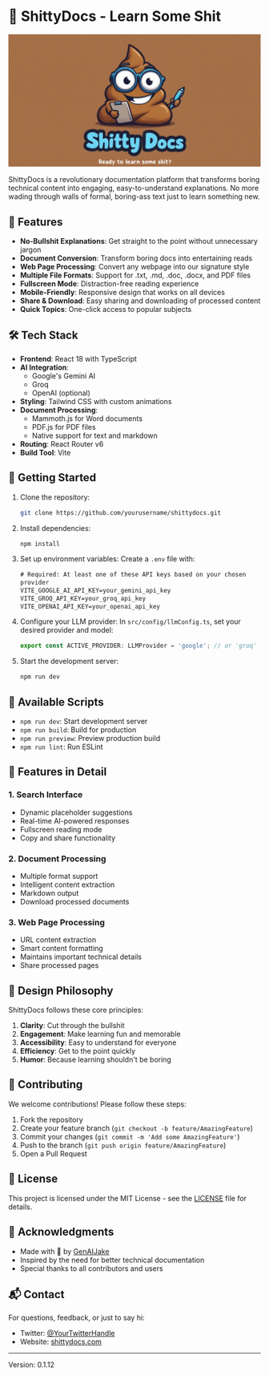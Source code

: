 # 🚀 ShittyDocs - Learn Some Shit

![ShittyDocs Logo](public/images/social-preview.png)

ShittyDocs is a revolutionary documentation platform that transforms boring technical content into engaging, easy-to-understand explanations. No more wading through walls of formal, boring-ass text just to learn something new.

## 🌟 Features

- **No-Bullshit Explanations**: Get straight to the point without unnecessary jargon
- **Document Conversion**: Transform boring docs into entertaining reads
- **Web Page Processing**: Convert any webpage into our signature style
- **Multiple File Formats**: Support for .txt, .md, .doc, .docx, and PDF files
- **Fullscreen Mode**: Distraction-free reading experience
- **Mobile-Friendly**: Responsive design that works on all devices
- **Share & Download**: Easy sharing and downloading of processed content
- **Quick Topics**: One-click access to popular subjects

## 🛠️ Tech Stack

- **Frontend**: React 18 with TypeScript
- **AI Integration**: 
  - Google's Gemini AI
  - Groq
  - OpenAI (optional)
- **Styling**: Tailwind CSS with custom animations
- **Document Processing**: 
  - Mammoth.js for Word documents
  - PDF.js for PDF files
  - Native support for text and markdown
- **Routing**: React Router v6
- **Build Tool**: Vite

## 🚀 Getting Started

1. Clone the repository:
   ```bash
   git clone https://github.com/yourusername/shittydocs.git
   ```

2. Install dependencies:
   ```bash
   npm install
   ```

3. Set up environment variables:
   Create a `.env` file with:
   ```env
   # Required: At least one of these API keys based on your chosen provider
   VITE_GOOGLE_AI_API_KEY=your_gemini_api_key
   VITE_GROQ_API_KEY=your_groq_api_key
   VITE_OPENAI_API_KEY=your_openai_api_key
   ```

4. Configure your LLM provider:
   In `src/config/llmConfig.ts`, set your desired provider and model:
   ```typescript
   export const ACTIVE_PROVIDER: LLMProvider = 'google'; // or 'groq' or 'openai'
   ```

4. Start the development server:
   ```bash
   npm run dev
   ```

## 🔧 Available Scripts

- `npm run dev`: Start development server
- `npm run build`: Build for production
- `npm run preview`: Preview production build
- `npm run lint`: Run ESLint

## 📱 Features in Detail

### 1. Search Interface
- Dynamic placeholder suggestions
- Real-time AI-powered responses
- Fullscreen reading mode
- Copy and share functionality

### 2. Document Processing
- Multiple format support
- Intelligent content extraction
- Markdown output
- Download processed documents

### 3. Web Page Processing
- URL content extraction
- Smart content formatting
- Maintains important technical details
- Share processed pages

## 🎨 Design Philosophy

ShittyDocs follows these core principles:
1. **Clarity**: Cut through the bullshit
2. **Engagement**: Make learning fun and memorable
3. **Accessibility**: Easy to understand for everyone
4. **Efficiency**: Get to the point quickly
5. **Humor**: Because learning shouldn't be boring

## 🤝 Contributing

We welcome contributions! Please follow these steps:

1. Fork the repository
2. Create your feature branch (`git checkout -b feature/AmazingFeature`)
3. Commit your changes (`git commit -m 'Add some AmazingFeature'`)
4. Push to the branch (`git push origin feature/AmazingFeature`)
5. Open a Pull Request

## 📄 License

This project is licensed under the MIT License - see the [LICENSE](LICENSE) file for details.

## 🙏 Acknowledgments

- Made with 💚 by [GenAIJake](https://www.genaijake.com)
- Inspired by the need for better technical documentation
- Special thanks to all contributors and users

## 📬 Contact

For questions, feedback, or just to say hi:
- Twitter: [@YourTwitterHandle](https://twitter.com/YourTwitterHandle)
- Website: [shittydocs.com](https://shittydocs.com)

---

Version: 0.1.12